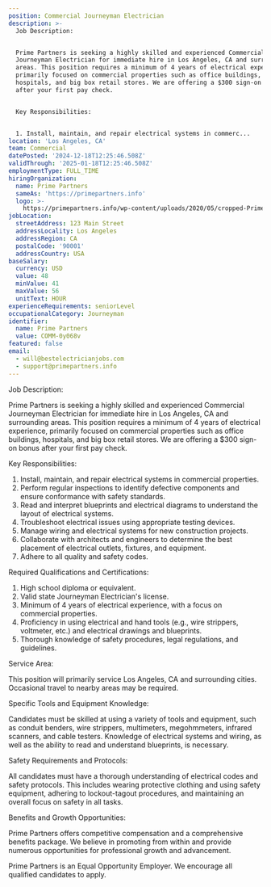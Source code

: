 ```yaml
---
position: Commercial Journeyman Electrician
description: >-
  Job Description:


  Prime Partners is seeking a highly skilled and experienced Commercial
  Journeyman Electrician for immediate hire in Los Angeles, CA and surrounding
  areas. This position requires a minimum of 4 years of electrical experience,
  primarily focused on commercial properties such as office buildings,
  hospitals, and big box retail stores. We are offering a $300 sign-on bonus
  after your first pay check.


  Key Responsibilities:


  1. Install, maintain, and repair electrical systems in commerc...
location: 'Los Angeles, CA'
team: Commercial
datePosted: '2024-12-18T12:25:46.508Z'
validThrough: '2025-01-18T12:25:46.508Z'
employmentType: FULL_TIME
hiringOrganization:
  name: Prime Partners
  sameAs: 'https://primepartners.info'
  logo: >-
    https://primepartners.info/wp-content/uploads/2020/05/cropped-Prime-Partners-Logo-NO-BG-1-1.png
jobLocation:
  streetAddress: 123 Main Street
  addressLocality: Los Angeles
  addressRegion: CA
  postalCode: '90001'
  addressCountry: USA
baseSalary:
  currency: USD
  value: 48
  minValue: 41
  maxValue: 56
  unitText: HOUR
experienceRequirements: seniorLevel
occupationalCategory: Journeyman
identifier:
  name: Prime Partners
  value: COMM-0y068v
featured: false
email:
  - will@bestelectricianjobs.com
  - support@primepartners.info
---
```




Job Description:

Prime Partners is seeking a highly skilled and experienced Commercial Journeyman Electrician for immediate hire in Los Angeles, CA and surrounding areas. This position requires a minimum of 4 years of electrical experience, primarily focused on commercial properties such as office buildings, hospitals, and big box retail stores. We are offering a $300 sign-on bonus after your first pay check.

Key Responsibilities:

1. Install, maintain, and repair electrical systems in commercial properties.
2. Perform regular inspections to identify defective components and ensure conformance with safety standards.
3. Read and interpret blueprints and electrical diagrams to understand the layout of electrical systems.
4. Troubleshoot electrical issues using appropriate testing devices.
5. Manage wiring and electrical systems for new construction projects.
6. Collaborate with architects and engineers to determine the best placement of electrical outlets, fixtures, and equipment.
7. Adhere to all quality and safety codes.

Required Qualifications and Certifications:

1. High school diploma or equivalent.
2. Valid state Journeyman Electrician's license.
3. Minimum of 4 years of electrical experience, with a focus on commercial properties.
4. Proficiency in using electrical and hand tools (e.g., wire strippers, voltmeter, etc.) and electrical drawings and blueprints.
5. Thorough knowledge of safety procedures, legal regulations, and guidelines.

Service Area:

This position will primarily service Los Angeles, CA and surrounding cities. Occasional travel to nearby areas may be required.

Specific Tools and Equipment Knowledge:

Candidates must be skilled at using a variety of tools and equipment, such as conduit benders, wire strippers, multimeters, megohmmeters, infrared scanners, and cable testers. Knowledge of electrical systems and wiring, as well as the ability to read and understand blueprints, is necessary.

Safety Requirements and Protocols:

All candidates must have a thorough understanding of electrical codes and safety protocols. This includes wearing protective clothing and using safety equipment, adhering to lockout-tagout procedures, and maintaining an overall focus on safety in all tasks.

Benefits and Growth Opportunities:

Prime Partners offers competitive compensation and a comprehensive benefits package. We believe in promoting from within and provide numerous opportunities for professional growth and advancement.

Prime Partners is an Equal Opportunity Employer. We encourage all qualified candidates to apply.
